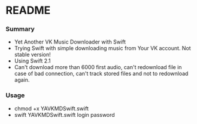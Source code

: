 # README #

### Summary ###

* Yet Another VK Music Downloader with Swift
* Trying Swift with simple downloading music from Your VK account. Not stable version!
* Using Swift 2.1
* Can't download more than 6000 first audio, can't redownload file in case of bad connection, can't track stored files and not to redownload again.

### Usage ###

* chmod +x YAVKMDSwift.swift
* swift YAVKMDSwift.swift login password